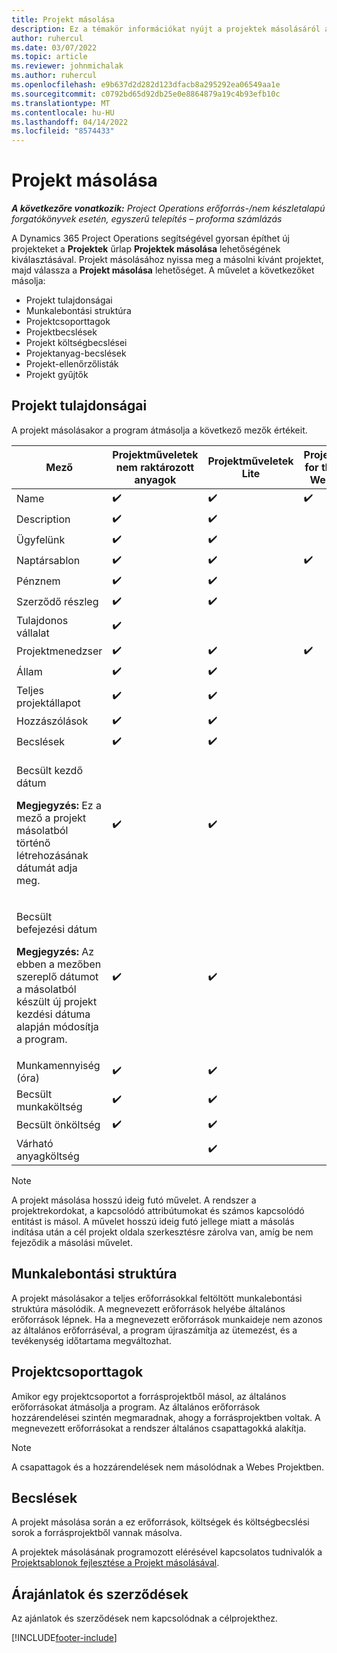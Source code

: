```yaml
---
title: Projekt másolása
description: Ez a témakör információkat nyújt a projektek másolásáról a Dynamics 365 Project Operations alkalmazásban.
author: ruhercul
ms.date: 03/07/2022
ms.topic: article
ms.reviewer: johnmichalak
ms.author: ruhercul
ms.openlocfilehash: e9b637d2d282d123dfacb8a295292ea06549aa1e
ms.sourcegitcommit: c0792bd65d92db25e0e8864879a19c4b93efb10c
ms.translationtype: MT
ms.contentlocale: hu-HU
ms.lasthandoff: 04/14/2022
ms.locfileid: "8574433"
---
```

# <a name="copy-a-project"></a>Projekt másolása

_**A következőre vonatkozik:** Project Operations erőforrás-/nem készletalapú forgatókönyvek esetén, egyszerű telepítés – proforma számlázás_

A Dynamics 365 Project Operations segítségével gyorsan építhet új projekteket a **Projektek** űrlap **Projektek másolása** lehetőségének kiválasztásával. Projekt másolásához nyissa meg a másolni kívánt projektet, majd válassza a **Projekt másolása** lehetőséget. A művelet a következőket másolja:

- Projekt tulajdonságai 
- Munkalebontási struktúra
- Projektcsoporttagok
- Projektbecslések
- Projekt költségbecslései
- Projektanyag-becslések
- Projekt-ellenőrzőlisták
- Projekt gyűjtők

## <a name="project-properties"></a>Projekt tulajdonságai

A projekt másolásakor a program átmásolja a következő mezők értékeit.

| Mező | Projektműveletek nem raktározott anyagok | Projektműveletek Lite | Project for the Web |
|-------|------------------------------------------|-------------------------|---------------------|
| Name | :heavy_check_mark: | :heavy_check_mark: | :heavy_check_mark: |
| Description | :heavy_check_mark: | :heavy_check_mark: | |
| Ügyfelünk | :heavy_check_mark: | :heavy_check_mark: | |
| Naptársablon | :heavy_check_mark: | :heavy_check_mark: | :heavy_check_mark: |
| Pénznem | :heavy_check_mark: | :heavy_check_mark: | |
| Szerződő részleg | :heavy_check_mark: | :heavy_check_mark: | |
| Tulajdonos vállalat | :heavy_check_mark: | | |
| Projektmenedzser | :heavy_check_mark: | :heavy_check_mark: | :heavy_check_mark: |
| Állam | :heavy_check_mark: | :heavy_check_mark: | |
| Teljes projektállapot | :heavy_check_mark: | :heavy_check_mark: | |
| Hozzászólások | :heavy_check_mark: | :heavy_check_mark: | |
| Becslések | :heavy_check_mark: | :heavy_check_mark: | |
| <p>Becsült kezdő dátum</p><p><strong>Megjegyzés:</strong> Ez a mező a projekt másolatból történő létrehozásának dátumát adja meg. | :heavy_check_mark: | :heavy_check_mark: | |
| <p>Becsült befejezési dátum</p><p><strong>Megjegyzés:</strong> Az ebben a mezőben szereplő dátumot a másolatból készült új projekt kezdési dátuma alapján módosítja a program.</p> | :heavy_check_mark: | :heavy_check_mark: | |
| Munkamennyiség (óra) | :heavy_check_mark: | :heavy_check_mark: | |
| Becsült munkaköltség | :heavy_check_mark: | :heavy_check_mark: | |
| Becsült önköltség | :heavy_check_mark: | :heavy_check_mark: | |
| Várható anyagköltség | | :heavy_check_mark: | |

> [!NOTE]
> A projekt másolása hosszú ideig futó művelet. A rendszer a projektrekordokat, a kapcsolódó attribútumokat és számos kapcsolódó entitást is másol. A művelet hosszú ideig futó jellege miatt a másolás indítása után a cél projekt oldala szerkesztésre zárolva van, amíg be nem fejeződik a másolási művelet.

## <a name="work-breakdown-structure"></a>Munkalebontási struktúra

A projekt másolásakor a teljes erőforrásokkal feltöltött munkalebontási struktúra másolódik. A megnevezett erőforrások helyébe általános erőforrások lépnek. Ha a megnevezett erőforrások munkaideje nem azonos az általános erőforráséval, a program újraszámítja az ütemezést, és a tevékenység időtartama megváltozhat.

## <a name="project-team-members"></a>Projektcsoporttagok

Amikor egy projektcsoportot a forrásprojektből másol, az általános erőforrásokat átmásolja a program. Az általános erőforrások hozzárendelései szintén megmaradnak, ahogy a forrásprojektben voltak. A megnevezett erőforrásokat a rendszer általános csapattagokká alakítja.

> [!NOTE]
> A csapattagok és a hozzárendelések nem másolódnak a Webes Projektben.

## <a name="estimates"></a>Becslések

A projekt másolása során a ez erőforrások, költségek és költségbecslési sorok a forrásprojektből vannak másolva. 

A projektek másolásának programozott elérésével kapcsolatos tudnivalók a [Projektsablonok fejlesztése a Projekt másolásával](dev-copy-project.md).

## <a name="quotes-and-contracts"></a>Árajánlatok és szerződések

Az ajánlatok és szerződések nem kapcsolódnak a célprojekthez.

[!INCLUDE[footer-include](../includes/footer-banner.md)]
